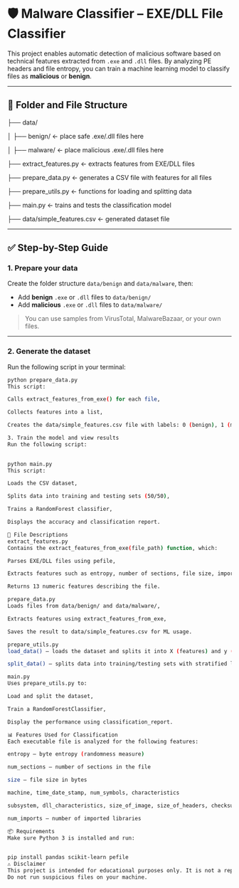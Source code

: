 # 🛡️ Malware Classifier – EXE/DLL File Classifier

This project enables automatic detection of malicious software based on technical features extracted from `.exe` and `.dll` files. By analyzing PE headers and file entropy, you can train a machine learning model to classify files as **malicious** or **benign**.

---

## 📁 Folder and File Structure

├── data/

│ ├── benign/ ← place safe .exe/.dll files here

│ ├── malware/ ← place malicious .exe/.dll files here

├── extract_features.py ← extracts features from EXE/DLL files

├── prepare_data.py ← generates a CSV file with features for all files

├── prepare_utils.py ← functions for loading and splitting data

├── main.py ← trains and tests the classification model

├── data/simple_features.csv ← generated dataset file

 

---

## ✅ Step-by-Step Guide

### 1. Prepare your data

Create the folder structure `data/benign` and `data/malware`, then:

- Add **benign** `.exe` or `.dll` files to `data/benign/`
- Add **malicious** `.exe` or `.dll` files to `data/malware/`

> You can use samples from VirusTotal, MalwareBazaar, or your own files.

---

### 2. Generate the dataset

Run the following script in your terminal:

```bash
python prepare_data.py
This script:

Calls extract_features_from_exe() for each file,

Collects features into a list,

Creates the data/simple_features.csv file with labels: 0 (benign), 1 (malicious).

3. Train the model and view results
Run the following script:

 
python main.py
This script:

Loads the CSV dataset,

Splits data into training and testing sets (50/50),

Trains a RandomForest classifier,

Displays the accuracy and classification report.

📄 File Descriptions
extract_features.py
Contains the extract_features_from_exe(file_path) function, which:

Parses EXE/DLL files using pefile,

Extracts features such as entropy, number of sections, file size, imports, etc.,

Returns 13 numeric features describing the file.

prepare_data.py
Loads files from data/benign/ and data/malware/,

Extracts features using extract_features_from_exe,

Saves the result to data/simple_features.csv for ML usage.

prepare_utils.py
load_data() – loads the dataset and splits it into X (features) and y (labels),

split_data() – splits data into training/testing sets with stratified labels.

main.py
Uses prepare_utils.py to:

Load and split the dataset,

Train a RandomForestClassifier,

Display the performance using classification_report.

📊 Features Used for Classification
Each executable file is analyzed for the following features:

entropy – byte entropy (randomness measure)

num_sections – number of sections in the file

size – file size in bytes

machine, time_date_stamp, num_symbols, characteristics

subsystem, dll_characteristics, size_of_image, size_of_headers, checksum

num_imports – number of imported libraries

📦 Requirements
Make sure Python 3 is installed and run:

 
pip install pandas scikit-learn pefile
⚠️ Disclaimer
This project is intended for educational purposes only. It is not a replacement for professional antivirus tools and does not guarantee 100% accuracy.
Do not run suspicious files on your machine.
